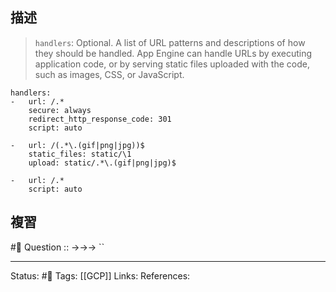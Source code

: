 

## 描述

> `handlers`: Optional. A list of URL patterns and descriptions of how they should be handled. App Engine can handle URLs by executing application code, or by serving static files uploaded with the code, such as images, CSS, or JavaScript.

```
handlers:
- 	url: /.*
	secure: always
	redirect_http_response_code: 301
	script: auto
	
- 	url: /(.*\.(gif|png|jpg))$  
	static_files: static/\1  
	upload: static/.*\.(gif|png|jpg)$  
  
- 	url: /.*  
	script: auto
```

## 複習
#🧠 Question :: ->->-> ``

---
Status: #🌱 
Tags:
[[GCP]]
Links:
References:

